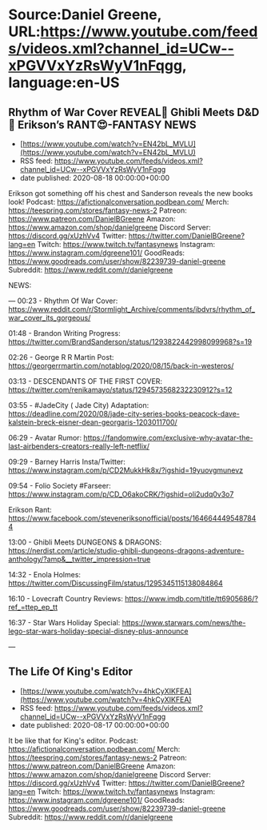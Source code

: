 # Source:Daniel Greene, URL:https://www.youtube.com/feeds/videos.xml?channel_id=UCw--xPGVVxYzRsWyV1nFqgg, language:en-US

## Rhythm of War Cover REVEAL🥁 Ghibli Meets D&D🎲 Erikson’s RANT😍-FANTASY NEWS
 - [https://www.youtube.com/watch?v=EN42bL_MVLU](https://www.youtube.com/watch?v=EN42bL_MVLU)
 - RSS feed: https://www.youtube.com/feeds/videos.xml?channel_id=UCw--xPGVVxYzRsWyV1nFqgg
 - date published: 2020-08-18 00:00:00+00:00

Erikson got something off his chest and Sanderson reveals the new books look! 
Podcast: https://afictionalconversation.podbean.com/
Merch: https://teespring.com/stores/fantasy-news-2
Patreon: https://www.patreon.com/DanielBGreene
Amazon: https://www.amazon.com/shop/danielgreene
Discord Server: https://discord.gg/xUzhVv4
Twitter: https://twitter.com/DanielBGreene?lang=en
Twitch: https://www.twitch.tv/fantasynews
Instagram: https://www.instagram.com/dgreene101/
GoodReads: https://www.goodreads.com/user/show/82239739-daniel-greene
Subreddit: https://www.reddit.com/r/danielgreene

NEWS: 

—
00:23 - Rhythm Of War Cover: https://www.reddit.com/r/Stormlight_Archive/comments/ibdvrs/rhythm_of_war_cover_its_gorgeous/

01:48 - Brandon Writing Progress: https://twitter.com/BrandSanderson/status/1293822442998099968?s=19

02:26 - George R R Martin Post: https://georgerrmartin.com/notablog/2020/08/15/back-in-westeros/

03:13 - DESCENDANTS OF THE FIRST COVER: https://twitter.com/renikamayo/status/1294573568232230912?s=12

03:55 - #JadeCity ( Jade City) Adaptation: https://deadline.com/2020/08/jade-city-series-books-peacock-dave-kalstein-breck-eisner-dean-georgaris-1203011700/

06:29 - Avatar Rumor: https://fandomwire.com/exclusive-why-avatar-the-last-airbenders-creators-really-left-netflix/

09:29 - Barney Harris Insta/Twitter: https://www.instagram.com/p/CD2MukkHk8x/?igshid=19yuovgmunevz

09:54 - Folio Society #Farseer: https://www.instagram.com/p/CD_O6akoCRK/?igshid=oli2udq0v3o7

Erikson Rant: https://www.facebook.com/steveneriksonofficial/posts/1646644495487844

13:00 - Ghibli Meets DUNGEONS & DRAGONS: https://nerdist.com/article/studio-ghibli-dungeons-dragons-adventure-anthology/?amp&__twitter_impression=true

14:32 - Enola Holmes: https://twitter.com/DiscussingFilm/status/1295345115138084864

16:10 - Lovecraft Country Reviews: https://www.imdb.com/title/tt6905686/?ref_=ttep_ep_tt

16:37 -  Star Wars Holiday Special: https://www.starwars.com/news/the-lego-star-wars-holiday-special-disney-plus-announce

—

## The Life Of King's Editor
 - [https://www.youtube.com/watch?v=4hkCyXIKFEA](https://www.youtube.com/watch?v=4hkCyXIKFEA)
 - RSS feed: https://www.youtube.com/feeds/videos.xml?channel_id=UCw--xPGVVxYzRsWyV1nFqgg
 - date published: 2020-08-17 00:00:00+00:00

It be like that for King's editor. 
Podcast: https://afictionalconversation.podbean.com/
Merch: https://teespring.com/stores/fantasy-news-2
Patreon: https://www.patreon.com/DanielBGreene
Amazon: https://www.amazon.com/shop/danielgreene
Discord Server: https://discord.gg/xUzhVv4
Twitter: https://twitter.com/DanielBGreene?lang=en
Twitch: https://www.twitch.tv/fantasynews
Instagram: https://www.instagram.com/dgreene101/
GoodReads: https://www.goodreads.com/user/show/82239739-daniel-greene
Subreddit: https://www.reddit.com/r/danielgreene

